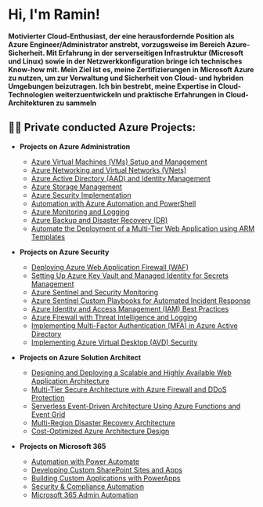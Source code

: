 <h1>Hi, I'm Ramin! </h1>
<b>Motivierter Cloud-Enthusiast, der eine herausfordernde Position als Azure 
Engineer/Administrator anstrebt, vorzugsweise im Bereich Azure-Sicherheit. Mit 
Erfahrung in der serverseitigen Infrastruktur (Microsoft und Linux) sowie in der 
Netzwerkkonfiguration bringe ich technisches Know-how mit. Mein Ziel ist es, 
meine Zertifizierungen in Microsoft Azure zu nutzen, um zur Verwaltung und 
Sicherheit von Cloud- und hybriden Umgebungen beizutragen. Ich bin bestrebt, meine 
Expertise in Cloud-Technologien weiterzuentwickeln und praktische Erfahrungen in 
Cloud-Architekturen zu sammeln</b>

<h2>👨‍💻 Private conducted Azure Projects:</h2>

- <b>Projects on Azure Administration</b>
  - [Azure Virtual Machines (VMs) Setup and Management](https://github.com/Ramin-sec/Azure-Projects/blob/main/Azure%20Admin)
  - [Azure Networking and Virtual Networks (VNets)](https://github.com/Ramin-sec/Azure-Projects/blob/main/Azure%20Admin)
  - [Azure Active Directory (AAD) and Identity Management](https://github.com/Ramin-sec/Azure-Projects/blob/main/Azure%20Admin)
  - [Azure Storage Management](https://github.com/Ramin-sec/Azure-Projects/blob/main/Azure%20Admin)
  - [Azure Security Implementation](https://github.com/Ramin-sec/Azure-Projects/blob/main/Azure%20Admin)
  - [Automation with Azure Automation and PowerShell](https://github.com/Ramin-sec/Azure-Projects/blob/main/Azure%20Admin)
  - [Azure Monitoring and Logging](https://github.com/Ramin-sec/Azure-Projects/blob/main/Azure%20Admin)
  - [Azure Backup and Disaster Recovery (DR)](https://github.com/Ramin-sec/Azure-Projects/blob/main/Azure%20Admin)
  - [Automate the Deployment of a Multi-Tier Web Application using ARM Templates](https://github.com/Ramin-sec/Azure-Projects/blob/main/Azure%20Admin)
    
- <b>Projects on Azure Security</b>
  - [Deploying Azure Web Application Firewall (WAF)](https://github.com/Ramin-sec/Azure-Projects/blob/main/Azure%20Security)
  - [Setting Up Azure Key Vault and Managed Identity for Secrets Management](https://github.com/Ramin-sec/Azure-Projects/blob/main/Azure%20Security)
  - [Azure Sentinel and Security Monitoring](https://github.com/Ramin-sec/Azure-Projects/blob/main/Azure%20Security)
  - [Azure Sentinel Custom Playbooks for Automated Incident Response](https://github.com/Ramin-sec/Azure-Projects/blob/main/Azure%20Security)
  - [ Azure Identity and Access Management (IAM) Best Practices](https://github.com/Ramin-sec/Azure-Projects/blob/main/Azure%20Security)
  - [Azure Firewall with Threat Intelligence and Logging](https://github.com/Ramin-sec/Azure-Projects/blob/main/Azure%20Security)
  - [Implementing Multi-Factor Authentication (MFA) in Azure Active Directory](https://github.com/Ramin-sec/Azure-Projects/blob/main/Azure%20Security)
  - [Implementing Azure Virtual Desktop (AVD) Security](https://github.com/Ramin-sec/Azure-Projects/blob/main/Azure%20Security)
  
    
- <b>Projects on Azure Solution Architect</b>
  - [Designing and Deploying a Scalable and Highly Available Web Application Architecture](https://github.com/Ramin-sec/Azure-Projects/blob/main/Azure%20Architecture)
  - [Multi-Tier Secure Architecture with Azure Firewall and DDoS Protection](https://github.com/Ramin-sec/Azure-Projects/blob/main/Azure%20Architecture)
  - [Serverless Event-Driven Architecture Using Azure Functions and Event Grid](https://github.com/Ramin-sec/Azure-Projects/blob/main/Azure%20Architecture)
  - [Multi-Region Disaster Recovery Architecture](https://github.com/Ramin-sec/Azure-Projects/blob/main/Azure%20Architecture)
  - [Cost-Optimized Azure Architecture Design](https://github.com/Ramin-sec/Azure-Projects/blob/main/Azure%20Architecture)
    

- <b>Projects on Microsoft 365 </b>
  - [Automation with Power Automate](https://github.com/joshmadakor1/EncrypterPOC)
  - [Developing Custom SharePoint Sites and Apps](https://github.com/joshmadakor1/EncrypterPOC)
  - [Building Custom Applications with PowerApps](https://github.com/joshmadakor1/EncrypterPOC)
  - [Security & Compliance Automation](https://github.com/joshmadakor1/EncrypterPOC)
  - [Microsoft 365 Admin Automation](https://github.com/joshmadakor1/EncrypterPOC)

  


<!--
**joshmadakor1/joshmadakor1** is a ✨ _special_ ✨ repository because its `README.md` (this file) appears on your GitHub profile.

Here are some ideas to get you started:

- 🔭 I’m currently working on ...
- 🌱 I’m currently learning ...
- 👯 I’m looking to collaborate on ...
- 🤔 I’m looking for help with ...
- 💬 Ask me about ...
- 📫 How to reach me: ...
- 😄 Pronouns: ...
- ⚡ Fun fact: ...
-->
